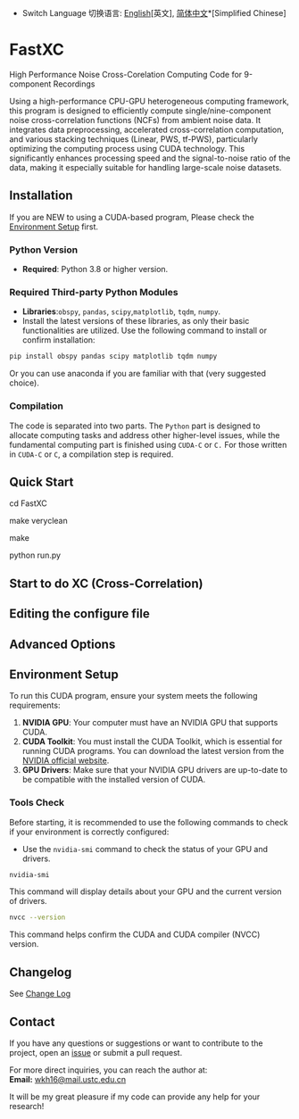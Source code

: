 * Switch Language 切换语言: [English](README.md)[英文], [简体中文](README.zh-CN.md)*[Simplified Chinese]
# FastXC
High Performance Noise Cross-Corelation Computing Code for 9-component Recordings

Using a high-performance CPU-GPU heterogeneous computing framework, this program is designed to efficiently compute single/nine-component noise cross-correlation functions (NCFs) from ambient noise data. It integrates data preprocessing, accelerated cross-correlation computation, and various stacking techniques (Linear, PWS, tf-PWS), particularly optimizing the computing process using CUDA technology. This significantly enhances processing speed and the signal-to-noise ratio of the data, making it especially suitable for handling large-scale noise datasets.

## Installation
If you are NEW to using a CUDA-based program, Please check the [Environment Setup](#environment-setup) first.
### Python Version
- **Required**: Python 3.8 or higher version.

### Required Third-party Python Modules
- **Libraries**:`obspy`, `pandas`, `scipy`,`matplotlib`, `tqdm`, `numpy`.
- Install the latest versions of these libraries, as only their basic functionalities are utilized. Use the following command to install or confirm installation:
```bash
pip install obspy pandas scipy matplotlib tqdm numpy
```
Or you can use anaconda if you are familiar with that (very suggested choice).

### Compilation
The code is separated into two parts. The `Python` part is designed to allocate computing tasks and address other higher-level issues, while the fundamental computing part is finished using `CUDA-C` or `C.`
For those written in `CUDA-C` or `C`, a compilation step is required.



## Quick Start
cd FastXC


make veryclean


make


python run.py

## Start to do XC (Cross-Correlation)
## Editing the configure file
## Advanced Options

## Environment Setup

To run this CUDA program, ensure your system meets the following requirements:

1. **NVIDIA GPU**: Your computer must have an NVIDIA GPU that supports CUDA.
2. **CUDA Toolkit**: You must install the CUDA Toolkit, which is essential for running CUDA programs. You can download the latest version from the [NVIDIA official website](https://developer.nvidia.com/cuda-downloads).
3. **GPU Drivers**: Make sure that your NVIDIA GPU drivers are up-to-date to be compatible with the installed version of CUDA.

### Tools Check

Before starting, it is recommended to use the following commands to check if your environment is correctly configured:

- Use the `nvidia-smi` command to check the status of your GPU and drivers.
```bash
nvidia-smi
```
This command will display details about your GPU and the current version of drivers.
```bash
nvcc --version
```
This command helps confirm the CUDA and CUDA compiler (NVCC) version.

## Changelog
See [Change Log](changelog.md)
## Contact

If you have any questions or suggestions or want to contribute to the project, open an [issue](https://github.com/wangkingh/FastXC/issues) or submit a pull request.

For more direct inquiries, you can reach the author at:  
**Email:** [wkh16@mail.ustc.edu.cn](mailto:wkh16@mail.ustc.edu.cn)

It will be my great pleasure if my code can provide any help for your research!
